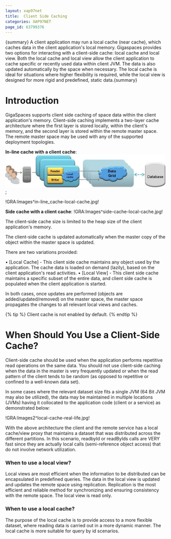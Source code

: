 ```yaml
---
layout: xap97net
title:  Client Side Caching
categories: XAP97NET
page_id: 63799376
---
```


{summary} A client application may run a local cache (near cache), which caches data in the client application's local memory. Gigaspaces provides two options for interacting with a client-side cache: local cache and local view. Both the local cache and local view allow the client application to cache specific or recently used data within client JVM. The data is also updated automatically by the space when necessary. The local cache is ideal for situations where higher flexibility is required, while the local view is designed for more rigid and predefined, static data.{summary}

# Introduction

GigaSpaces supports client side caching of space data within the client application's memory. Client-side caching implements a two-layer cache architecture where the first layer is stored locally, within the client's memory, and the second layer is stored within the remote master space. The remote master space may be used with any of the supported deployment topologies.

**In-line cache with a client cache**:
![in-line_cache-local-cache.jpg](/attachment_files/xap97net/in-line_cache-local-cache.jpg);

!GRA:Images^in-line_cache-local-cache.jpg!

**Side cache with a client cache**:
!GRA:Images^side-cache-local-cache.jpg!

The client-side cache size is limited to the heap size of the client application's memory.

The client-side cache is updated automatically when the master copy of the object within the master space is updated.

There are two variations provided:

• [Local Cache] - This client side cache maintains any object used by the application. The cache data is loaded on demand (lazily), based on the client application's read activities.
• [Local View] - This client side cache maintains a specific subset of the entire data, and client side cache is populated when the client application is started.

In both cases, once updates are performed (objects are added/updated/removed) on the master space, the master space propagates the changes to all relevant local views and caches.


{% tip %}
 Client cache is not enabled by default.
{% endtip %}


# When Should You Use a Client-Side Cache?

Client-side cache should be used when the application performs repetitive read operations on the same data. You should not use client-side caching when the data in the master is very frequently updated or when the read pattern of the client tends to be random (as opposed to repetitive or confined to a well-known data set).

In some cases where the relevant dataset size fits a single JVM (64 Bit JVM may also be utilized), the data may be maintained in multiple locations (JVMs) having it collocated to the application code (client or a service) as demonstrated below:

!GRA:Images2^local-cache-real-life.jpg!

With the above architecture the client and the remote service has a local cache/view proxy that maintains a dataset that was distributed across the different partitions. In this scenario, readbyId or readByIds calls are VERY fast since they are actually local calls (semi-reference object access) that do not involve network utilization.

### When to use a local view?

Local views are most efficient when the information to be distributed can be encapsulated in predefined queries. The data in the local view is updated and updates the remote space using replication. Replication is the most efficient and reliable method for synchronizing and ensuring consistency with the remote space. The local view is read only.

### When to use a local cache?

The purpose of the local cache is to provide access to a more flexible dataset, where reading data is carried out in a more dynamic manner. The local cache is more suitable for query by id scenarios.
